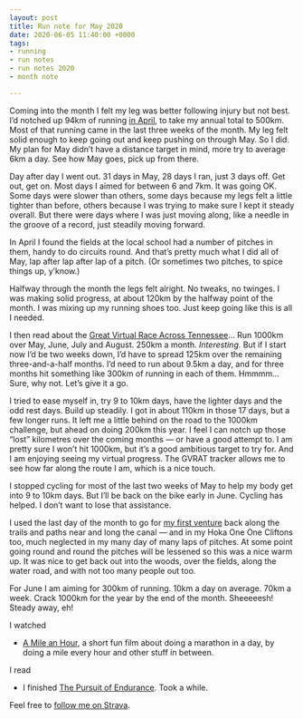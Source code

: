 ```yaml
---
layout: post
title: Run note for May 2020
date: 2020-06-05 11:40:00 +0000
tags:
- running
- run notes
- run notes 2020
- month note

---
```

Coming into the month I felt my leg was better following injury but not best. I’d notched up 94km of running [in April](/run-note-for-april-2020/), to take my annual total to 500km. Most of that running came in the last three weeks of the month. My leg felt solid enough to keep going out and keep pushing on through May. So I did. My plan for May didn’t have a distance target in mind, more try to average 6km a day. See how May goes, pick up from there.

Day after day I went out. 31 days in May, 28 days I ran, just 3 days off. Get out, get on. Most days I aimed for between 6 and 7km. It was going OK. Some days were slower than others, some days because my legs felt a little tighter than before, others because I was trying to make sure I kept it steady overall. But there were days where I was just moving along, like a needle in the groove of a record, just steadily moving forward.

In April I found the fields at the local school had a number of pitches in them, handy to do circuits round. And that’s pretty much what I did all of May, lap after lap after lap of a pitch. (Or sometimes two pitches, to spice things up, y’know.)

Halfway through the month the legs felt alright. No tweaks, no twinges. I was making solid progress, at about 120km by the halfway point of the month. I was mixing up my running shoes too. Just keep going like this is all I needed.

I then read about the [Great Virtual Race Across Tennessee](https://runsignup.com/Race/TN/Memphis/TheGreatVirtualRaceAcrossTennessee1000K)... Run 1000km over May, June, July and August. 250km a month. _Interesting._ But if I start now I’d be two weeks down, I’d have to spread 125km over the remaining three-and-a-half months. I’d need to run about 9.5km a day, and for three months hit something like 300km of running in each of them. Hmmmm... Sure, why not. Let’s give it a go.

I tried to ease myself in, try 9 to 10km days, have the lighter days and the odd rest days. Build up steadily. I got in about 110km in those 17 days, but a few longer runs. It left me a little behind on the road to the 1000km challenge, but ahead on doing 200km this year. I feel I can notch up those “lost” kilometres over the coming months — or have a good attempt to. I am pretty sure I won’t hit 1000km, but it’s a good ambitious target to try for. And I am enjoying seeing my virtual progress. The GVRAT tracker allows me to see how far along the route I am, which is a nice touch.

I stopped cycling for most of the last two weeks of May to help my body get into 9 to 10km days. But I’ll be back on the bike early in June. Cycling has helped. I don’t want to lose that assistance.

I used the last day of the month to go for [my first venture](https://www.strava.com/activities/3539898760) back along the trails and paths near and long the canal — and in my Hoka One One Cliftons too, much neglected in my many day of many laps of pitches. At some point going round and round the pitches will be lessened so this was a nice warm up. It was nice to get back out into the woods, over the fields, along the water road, and with not too many people out too.

For June I am aiming for 300km of running. 10km a day on average. 70km a week. Crack 1000km for the year by the end of the month. Sheeeeesh! Steady away, eh!

I watched

* [A Mile an Hour](https://www.youtube.com/watch?v=EvT5XS7j-Dc), a short fun film about doing a marathon in a day, by doing a mile every hour and other stuff in between.

I read

* I finished [The Pursuit of Endurance](https://www.goodreads.com/en/book/show/35879295). Took a while.

Feel free to [follow me on Strava](https://www.strava.com/athletes/41247532).